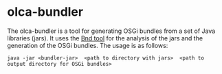 olca-bundler
============
The olca-bundler is a tool for generating OSGi bundles from a set of Java libraries (jars).
It uses the [Bnd tool](http://www.aqute.biz/Code/Bnd) for the analysis of the jars and the
generation of the OSGi bundles. The usage is as follows:

`java -jar <bundler-jar> 
	<path to directory with jars> 
	<path to output directory for OSGi bundles>`


 